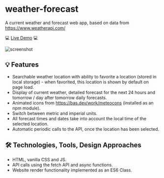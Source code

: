 # weather-forecast

A current weather and forecast web app, based on data from <https://www.weatherapi.com/>

💻 [Live Demo](https://perugi.github.io/weather-forecast/) 💻

![screenshot](https://github.com/perugi/weather-forecast/assets/38496182/29a06b30-cb85-4079-8da3-62125f8662c9)

## 💡 Features

- Searchable weather location with ability to favorite a location (stored in local storage) - when favorited, this location is shown by default on page load.
- Display of current weather, detailed forecast for the next 24 hours and tomorrow / day after tomorrow daily forecasts.
- Animated icons from <https://bas.dev/work/meteocons> (installed as an npm module).
- Switch between metric and imperial units.
- All forecast times and dates take into account the local time of the selected location.
- Automatic periodic calls to the API, once the location has been selected.

## 🛠️ Technologies, Tools, Design Approaches

- HTML, vanilla CSS and JS.
- API calls using the fetch API and async functions.
- Website render functionality implemented as an ES6 Class.
